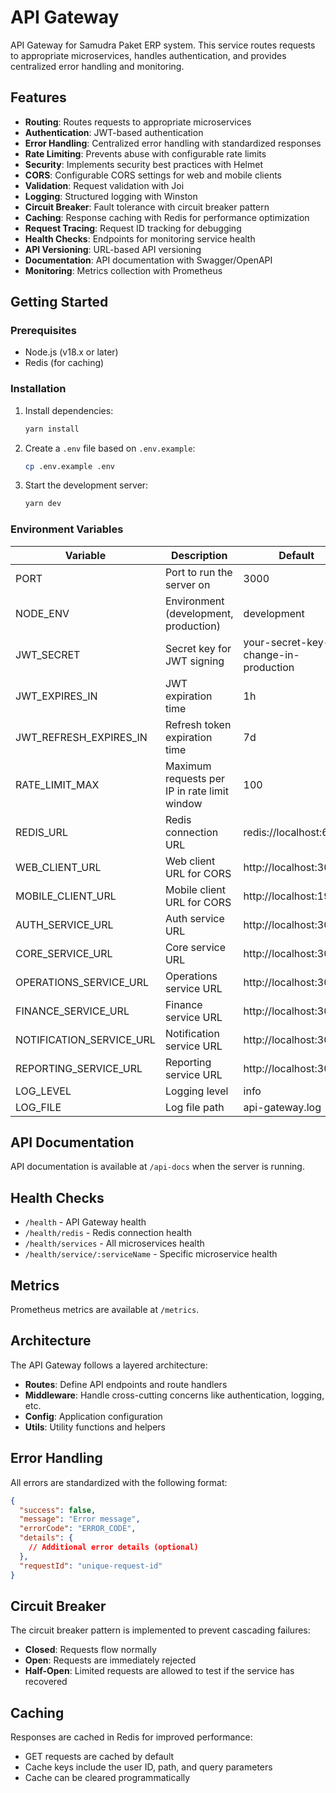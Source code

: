 # API Gateway

API Gateway for Samudra Paket ERP system. This service routes requests to appropriate microservices, handles authentication, and provides centralized error handling and monitoring.

## Features

- **Routing**: Routes requests to appropriate microservices
- **Authentication**: JWT-based authentication
- **Error Handling**: Centralized error handling with standardized responses
- **Rate Limiting**: Prevents abuse with configurable rate limits
- **Security**: Implements security best practices with Helmet
- **CORS**: Configurable CORS settings for web and mobile clients
- **Validation**: Request validation with Joi
- **Logging**: Structured logging with Winston
- **Circuit Breaker**: Fault tolerance with circuit breaker pattern
- **Caching**: Response caching with Redis for performance optimization
- **Request Tracing**: Request ID tracking for debugging
- **Health Checks**: Endpoints for monitoring service health
- **API Versioning**: URL-based API versioning
- **Documentation**: API documentation with Swagger/OpenAPI
- **Monitoring**: Metrics collection with Prometheus

## Getting Started

### Prerequisites

- Node.js (v18.x or later)
- Redis (for caching)

### Installation

1. Install dependencies:
   ```bash
   yarn install
   ```

2. Create a `.env` file based on `.env.example`:
   ```bash
   cp .env.example .env
   ```

3. Start the development server:
   ```bash
   yarn dev
   ```

### Environment Variables

| Variable | Description | Default |
|----------|-------------|---------|
| PORT | Port to run the server on | 3000 |
| NODE_ENV | Environment (development, production) | development |
| JWT_SECRET | Secret key for JWT signing | your-secret-key-change-in-production |
| JWT_EXPIRES_IN | JWT expiration time | 1h |
| JWT_REFRESH_EXPIRES_IN | Refresh token expiration time | 7d |
| RATE_LIMIT_MAX | Maximum requests per IP in rate limit window | 100 |
| REDIS_URL | Redis connection URL | redis://localhost:6379 |
| WEB_CLIENT_URL | Web client URL for CORS | http://localhost:3001 |
| MOBILE_CLIENT_URL | Mobile client URL for CORS | http://localhost:19000 |
| AUTH_SERVICE_URL | Auth service URL | http://localhost:3001 |
| CORE_SERVICE_URL | Core service URL | http://localhost:3002 |
| OPERATIONS_SERVICE_URL | Operations service URL | http://localhost:3003 |
| FINANCE_SERVICE_URL | Finance service URL | http://localhost:3004 |
| NOTIFICATION_SERVICE_URL | Notification service URL | http://localhost:3005 |
| REPORTING_SERVICE_URL | Reporting service URL | http://localhost:3006 |
| LOG_LEVEL | Logging level | info |
| LOG_FILE | Log file path | api-gateway.log |

## API Documentation

API documentation is available at `/api-docs` when the server is running.

## Health Checks

- `/health` - API Gateway health
- `/health/redis` - Redis connection health
- `/health/services` - All microservices health
- `/health/service/:serviceName` - Specific microservice health

## Metrics

Prometheus metrics are available at `/metrics`.

## Architecture

The API Gateway follows a layered architecture:

- **Routes**: Define API endpoints and route handlers
- **Middleware**: Handle cross-cutting concerns like authentication, logging, etc.
- **Config**: Application configuration
- **Utils**: Utility functions and helpers

## Error Handling

All errors are standardized with the following format:

```json
{
  "success": false,
  "message": "Error message",
  "errorCode": "ERROR_CODE",
  "details": {
    // Additional error details (optional)
  },
  "requestId": "unique-request-id"
}
```

## Circuit Breaker

The circuit breaker pattern is implemented to prevent cascading failures:

- **Closed**: Requests flow normally
- **Open**: Requests are immediately rejected
- **Half-Open**: Limited requests are allowed to test if the service has recovered

## Caching

Responses are cached in Redis for improved performance:

- GET requests are cached by default
- Cache keys include the user ID, path, and query parameters
- Cache can be cleared programmatically
